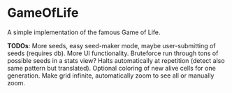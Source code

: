 # GameOfLife
A simple implementation of the famous Game of Life.

**TODOs**: More seeds, easy seed-maker mode, maybe user-submitting of seeds (requires db). More UI functionality.
Bruteforce run through tons of possible seeds in a stats view? Halts automatically at repetition (detect also same pattern but translated). Optional coloring of new alive cells for one generation. Make grid infinite, automatically zoom to see all or manually zoom.
